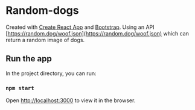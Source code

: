 # Random-dogs

Created with [Create React App](https://github.com/facebookincubator/create-react-app) and [Bootstrap](https://github.com/twbs/bootstrap).
Using an API [https://random.dog/woof.json](https://random.dog/woof.json) which can return a random image of dogs.


## Run the app

In the project directory, you can run:

### `npm start`

Open [http://localhost:3000](http://localhost:3000) to view it in the browser.
